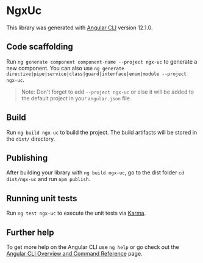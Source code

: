 # NgxUc

This library was generated with [Angular CLI](https://github.com/angular/angular-cli) version 12.1.0.

## Code scaffolding

Run `ng generate component component-name --project ngx-uc` to generate a new component. You can also use `ng generate directive|pipe|service|class|guard|interface|enum|module --project ngx-uc`.
> Note: Don't forget to add `--project ngx-uc` or else it will be added to the default project in your `angular.json` file. 

## Build

Run `ng build ngx-uc` to build the project. The build artifacts will be stored in the `dist/` directory.

## Publishing

After building your library with `ng build ngx-uc`, go to the dist folder `cd dist/ngx-uc` and run `npm publish`.

## Running unit tests

Run `ng test ngx-uc` to execute the unit tests via [Karma](https://karma-runner.github.io).

## Further help

To get more help on the Angular CLI use `ng help` or go check out the [Angular CLI Overview and Command Reference](https://angular.io/cli) page.
